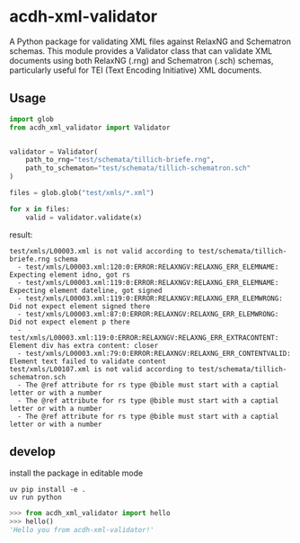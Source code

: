 # acdh-xml-validator


A Python package for validating XML files against RelaxNG and Schematron schemas.
This module provides a Validator class that can validate XML documents using
both RelaxNG (.rng) and Schematron (.sch) schemas, particularly useful for
TEI (Text Encoding Initiative) XML documents.


## Usage

```python
import glob
from acdh_xml_validator import Validator


validator = Validator(
    path_to_rng="test/schemata/tillich-briefe.rng",
    path_to_schematon="test/schemata/tillich-schematron.sch"
)

files = glob.glob("test/xmls/*.xml")

for x in files:
    valid = validator.validate(x)
```

result:
```shell
test/xmls/L00003.xml is not valid according to test/schemata/tillich-briefe.rng schema
  - test/xmls/L00003.xml:120:0:ERROR:RELAXNGV:RELAXNG_ERR_ELEMNAME: Expecting element idno, got rs
  - test/xmls/L00003.xml:119:0:ERROR:RELAXNGV:RELAXNG_ERR_ELEMNAME: Expecting element dateline, got signed
  - test/xmls/L00003.xml:119:0:ERROR:RELAXNGV:RELAXNG_ERR_ELEMWRONG: Did not expect element signed there
  - test/xmls/L00003.xml:87:0:ERROR:RELAXNGV:RELAXNG_ERR_ELEMWRONG: Did not expect element p there
  - test/xmls/L00003.xml:119:0:ERROR:RELAXNGV:RELAXNG_ERR_EXTRACONTENT: Element div has extra content: closer
  - test/xmls/L00003.xml:79:0:ERROR:RELAXNGV:RELAXNG_ERR_CONTENTVALID: Element text failed to validate content
test/xmls/L00107.xml is not valid according to test/schemata/tillich-schematron.sch
  - The @ref attribute for rs type @bible must start with a captial letter or with a number
  - The @ref attribute for rs type @bible must start with a captial letter or with a number
  - The @ref attribute for rs type @bible must start with a captial letter or with a number
```

## develop

install the package in editable mode

```shell
uv pip install -e .
uv run python
```

```python
>>> from acdh_xml_validator import hello
>>> hello()
'Hello you from acdh-xml-validator!'
```
